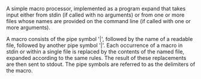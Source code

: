 
A simple macro processor, implemented as a program expand that takes input either from stdin (if called with no arguments) or from one or more files whose names are provided on the command line (if called with one or more arguments).

A macro consists of the pipe symbol '|', followed by the name of a readable file, followed by another pipe symbol '|'. Each occurrence of a macro in stdin or within a single file is replaced by the contents of the named file, expanded according to the same rules. The result of these replacements are then sent to stdout. The pipe symbols are referred to as the delimiters of the macro.

